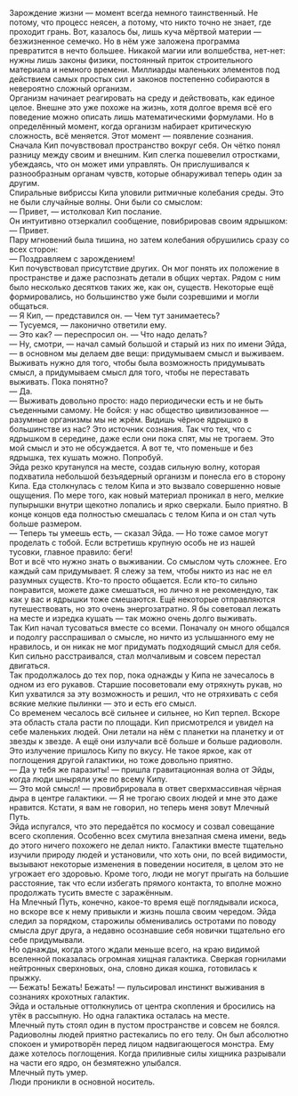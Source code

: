 Зарождение жизни — момент всегда немного таинственный. Не потому, что процесс неясен, а потому, что никто точно не знает, где проходит грань. Вот, казалось бы, лишь куча мёртвой материи — безжизненное семечко. Но в нём уже заложена программа превратится в нечто большее. Никакой магии или волшебства, нет-нет: нужны лишь законы физики, постоянный приток строительного материала и немного времени. Миллиарды маленьких элементов под действием самых простых сил и законов постепенно собираются в невероятно сложный организм.  
Организм начинает реагировать на среду и действовать, как единое целое. Внешне это уже похоже на жизнь, хотя долгое время всё его поведение можно описать лишь математическими формулами. Но в определённый момент, когда организм набирает критическую сложность, всё меняется. Этот момент — появление сознания.  
Сначала Кип почувствовал пространство вокруг себя. Он чётко понял разницу между своим и внешним. Кип слегка пошевелил отростками, убеждаясь, что он может ими управлять. Он прислушивался к разнообразным органам чувств, которые обнаруживал теперь один за другим.  
Спиральные вибриссы Кипа уловили ритмичные колебания среды. Это не были случайные волны. Они были со смыслом:  
— Привет, — истолковал Кип послание.  
Он интуитивно отзеркалил сообщение, повибрировав своим ядрышком:  
— Привет.  
Пару мгновений была тишина, но затем колебания обрушились сразу со всех сторон:  
— Поздравляем с зарождением!  
Кип почувствовал присутствие других. Он мог понять их положение в пространстве и даже распознать детали в общих чертах. Рядом с ним было несколько десятков таких же, как он, существ. Некоторые ещё формировались, но большинство уже были созревшими и могли общаться.  
— Я Кип, — представился он. — Чем тут занимаетесь?  
— Тусуемся, — лаконично ответили ему.  
— Это как? — переспросил он. — Что надо делать?  
— Ну, смотри, — начал самый большой и старый из них по имени Эйда, — в основном мы делаем две вещи: придумываем смысл и выживаем. Выживать нужно для того, чтобы была возможность придумывать смысл, а придумываем смысл для того, чтобы не переставать выживать. Пока понятно?  
— Да.  
— Выживать довольно просто: надо периодически есть и не быть съеденными самому. Не бойся: у нас общество цивилизованное — разумные организмы мы не жрём. Видишь чёрное ядрышко в большинстве из нас? Это источник сознания. Так что тех, что с ядрышком в середине, даже если они пока спят, мы не трогаем. Это мой смысл и это не обсуждается. А вот те, что поменьше и без ядрышка, тех кушать можно. Попробуй.  
Эйда резко крутанулся на месте, создав сильную волну, которая подхватила небольшой безъядерный организм и понесла его в сторону Кипа. Еда столкнулась с телом Кипа и это вызвало совершенно новые ощущения. По мере того, как новый материал проникал в него, мелкие пупырышки внутри щекотно лопались и ярко сверкали. Было приятно. В конце концов еда полностью смешалась с телом Кипа и он стал чуть больше размером.  
— Теперь ты умеешь есть, — сказал Эйда. — Но тоже самое могут проделать с тобой. Если встретишь крупную особь не из нашей тусовки, главное правило: беги!  
Вот и всё что нужно знать о выживании. Со смыслом чуть сложнее. Его каждый сам придумывает. Я слежу за тем, чтобы никто из нас не ел разумных существ. Кто-то просто общается. Если кто-то сильно понравится, можете даже смешаться, но лично я не рекомендую, так как у вас и ядрышки тоже смешаются. Ещё некоторые отправляются путешествовать, но это очень энергозатратно. Я бы советовал лежать на месте и изредка кушать — так можно очень долго выживать.  
Так Кип начал тусоваться вместе со всеми. Поначалу он много общался и подолгу расспрашивал о смысле, но ничто из услышанного ему не нравилось, и он никак не мог придумать подходящий смысл для себя. Кип сильно расстраивался, стал молчаливым и совсем перестал двигаться.  
Так продолжалось до тех пор, пока однажды у Кипа не зачесалось в одном из его рукавов. Старшие посоветовали ему отряхнуть рукав, но Кип ухватился за эту возможность и решил, что не отряхивать с себя всякие мелкие пылинки — это и есть его смысл.  
Со временем чесалось всё сильнее и сильнее, но Кип терпел. Вскоре эта область стала расти по площади. Кип присмотрелся и увидел на себе маленьких людей. Они летали на нём с планетки на планетку и от звезды к звезде. А ещё они излучали всё больше и больше радиоволн. Это излучение пришлось Кипу по вкусу. Не такое яркое, как от поглощения другой галактики, но тоже довольно приятно.  
— Да у тебя же паразиты! — пришла гравитационная волна от Эйды, когда люди шныряли уже по всему Кипу.  
— Это мой смысл! — провибрировала в ответ сверхмассивная чёрная дыра в центре галактики. — Я не трогаю своих людей и мне это даже нравится. Кстати, я вам не говорил, но теперь меня зовут Млечный Путь.  
Эйда испугался, что это передаётся по космосу и созвал совещание всего скопления. Особенно всех смутила внезапная смена имени, ведь до этого ничего похожего не делал никто. Галактики вместе тщательно изучили природу людей и установили, что хоть они, по всей видимости, вызывают некоторые изменения в поведении носителя, в целом это не угрожает его здоровью. Кроме того, люди не могут прыгать на большие расстояние, так что если избегать прямого контакта, то вполне можно продолжать тусить вместе с заражённым.  
На Млечный Путь, конечно, какое-то время ещё поглядывали искоса, но вскоре все к нему привыкли и жизнь пошла своим чередом. Эйда следил за порядком, старожилы обменивались остротами по поводу смысла друг друга, а недавно осознавшие себя новички тщательно его себе придумывали.  
Но однажды, когда этого ждали меньше всего, на краю видимой вселенной показалась огромная хищная галактика. Сверкая горнилами нейтронных сверхновых, она, словно дикая кошка, готовилась к прыжку.  
— Бежать! Бежать! Бежать! — пульсировал инстинкт выживания в сознаниях крохотных галактик.  
Эйда и остальные оттолкнулись от центра скопления и бросились на утёк в рассыпную. Но одна галактика осталась на месте.  
Млечный путь стоял один в пустом пространстве и совсем не боялся. Радиоволны людей приятно растекались по его телу. Он был абсолютно спокоен и умиротворён перед лицом надвигающегося монстра. Ему даже хотелось поглощения. Когда приливные силы хищника разрывали на части его ядро, он безмятежно улыбался.  
Млечный путь умер.  
Люди проникли в основной носитель. 